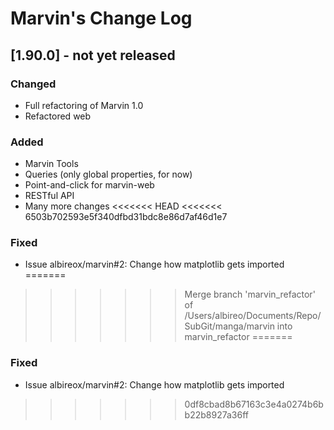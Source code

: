 # Marvin's Change Log

## [1.90.0] - not yet released
### Changed
- Full refactoring of Marvin 1.0
- Refactored web

### Added
- Marvin Tools
- Queries (only global properties, for now)
- Point-and-click for marvin-web
- RESTful API
- Many more changes
<<<<<<< HEAD
<<<<<<< 6503b702593e5f340dfbd31bdc8e86d7af46d1e7

### Fixed
- Issue albireox/marvin#2: Change how matplotlib gets imported
=======
>>>>>>> Merge branch 'marvin_refactor' of /Users/albireo/Documents/Repo/SubGit/manga/marvin into marvin_refactor
=======

### Fixed
- Issue albireox/marvin#2: Change how matplotlib gets imported
>>>>>>> 0df8cbad8b67163c3e4a0274b6bb22b8927a36ff
